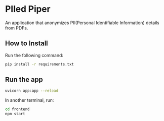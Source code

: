 # PIIed Piper
An application that anonymizes PII(Personal Identifiable Information) details from PDFs.

## How to Install

Run the following command:
```bash
pip install -r requirements.txt
```

## Run the app

```bash
uvicorn app:app --reload
```

In another terminal, run:
```bash
cd frontend
npm start
```
